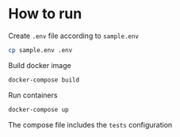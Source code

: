 # How to run

Create `.env` file according to `sample.env`

```bash
cp sample.env .env
```

Build docker image
```bash
docker-compose build
```

Run containers
```bash
docker-compose up
```

The compose file includes the `tests` configuration